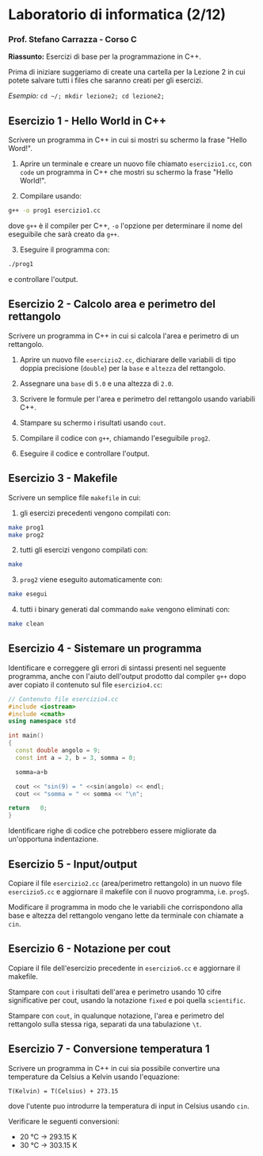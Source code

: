 # Laboratorio di informatica (2/12)
### Prof. Stefano Carrazza - Corso C

**Riassunto:** Esercizi di base per la programmazione in C++.

Prima di iniziare suggeriamo di create una cartella per la Lezione 2 in cui potete
salvare tutti i files che saranno creati per gli esercizi.

*Esempio:* `cd ~/; mkdir lezione2; cd lezione2;`

## Esercizio 1 - Hello World in C++

Scrivere un programma in C++ in cui si mostri su schermo la frase "Hello Word!".

1. Aprire un terminale e creare un nuovo file chiamato `esercizio1.cc`, con
`code` un programma in C++ che mostri su schermo la frase "Hello World!".

2. Compilare usando:
```bash
g++ -o prog1 esercizio1.cc
```
dove `g++` è il compiler per C++, `-o` l'opzione per determinare il nome del
eseguibile che sarà creato da `g++`.

3. Eseguire il programma con:
```bash
./prog1
```
e controllare l'output.

## Esercizio 2 - Calcolo area e perimetro del rettangolo

Scrivere un programma in C++ in cui si calcola l'area e perimetro di un rettangolo.

1. Aprire un nuovo file `esercizio2.cc`, dichiarare delle variabili di tipo doppia precisione (`double`) per la `base` e `altezza` del rettangolo.

2. Assegnare una `base` di `5.0` e una altezza di `2.0`.

3. Scrivere le formule per l'area e perimetro del rettangolo usando variabili C++.

4. Stampare su schermo i risultati usando `cout`.

5. Compilare il codice con `g++`, chiamando l'eseguibile `prog2`.

6. Eseguire il codice e controllare l'output.

## Esercizio 3 - Makefile

Scrivere un semplice file `makefile` in cui:

1. gli esercizi precedenti vengono compilati con:
```bash
make prog1
make prog2
```

2. tutti gli esercizi vengono compilati con:
```bash
make
```

3. `prog2` viene eseguito automaticamente con:
```bash
make esegui
```

4. tutti i binary generati dal commando `make` vengono eliminati con:
```bash
make clean
```

## Esercizio 4 - Sistemare un programma

Identificare e correggere gli errori di sintassi presenti nel seguente programma,
anche con l'aiuto dell'output prodotto dal compiler `g++` dopo aver copiato il
contenuto sul file `esercizio4.cc`:
```c++
// Contenuto file esercizio4.cc
#include <iostream>
#include <cmath>
using namespace std

int main()
{
  const double angolo = 9;
  const int a = 2, b = 3, somma = 0;

  somma=a+b

  cout << "sin(9) = " <<sin(angolo) << endl;
  cout << "somma = " << somma << "\n";

return   0;
}
```
Identificare righe di codice che potrebbero essere migliorate da un'opportuna
indentazione.

## Esercizio 5 - Input/output

Copiare il file `esercizio2.cc` (area/perimetro rettangolo) in un nuovo file `esercizio5.cc` e aggiornare il makefile con il nuovo programma, i.e. `prog5`.

Modificare il programma in modo che le variabili che corrispondono alla base
e altezza del rettangolo vengano lette da terminale con chiamate a `cin`.

## Esercizio 6 - Notazione per cout

Copiare il file dell'esercizio precedente in `esercizio6.cc` e aggiornare il makefile.

Stampare con `cout` i risultati dell'area e perimetro usando 10 cifre significative per cout, usando la notazione `fixed` e poi quella `scientific`.

Stampare con `cout`, in qualunque notazione, l'area e perimetro del rettangolo
sulla stessa riga, separati da una tabulazione `\t`.

## Esercizio 7 - Conversione temperatura 1

Scrivere un programma in C++ in cui sia possibile convertire una temperature da
Celsius a Kelvin usando l'equazione:
```
T(Kelvin) = T(Celsius) + 273.15
```
dove l'utente puo introdurre la temperatura di input in Celsius usando `cin`.

Verificare le seguenti conversioni:
- 20 °C -> 293.15 K
- 30 °C -> 303.15 K

